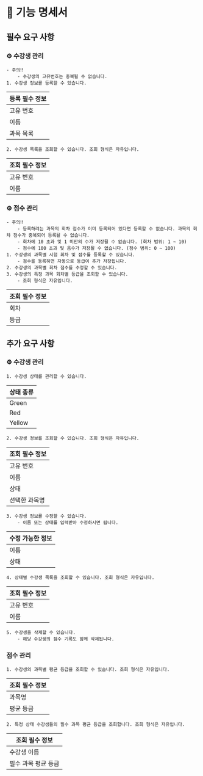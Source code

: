 
# 📖 **기능 명세서**

## **필수 요구 사항**
### ⚙ **수강생 관리**
    
    - 주의‼️
        - 수강생의 고유번호는 중복될 수 없습니다.
    1. 수강생 정보를 등록할 수 있습니다.
| 등록 필수 정보 |
| --- |
| 고유 번호 |
| 이름 |
| 과목 목록 |

    2. 수강생 목록을 조회할 수 있습니다. 조회 형식은 자유입니다.
| 조회 필수 정보 |
| --- |
| 고유 번호 |
| 이름 |

### ⚙ **점수 관리**
    - 주의‼️
        - 등록하려는 과목의 회차 점수가 이미 등록되어 있다면 등록할 수 없습니다. 과목의 회차 점수가 중복되어 등록될 수 없습니다.
        - 회차에 10 초과 및 1 미만의 수가 저장될 수 없습니다. (회차 범위: 1 ~ 10)
        - 점수에 100 초과 및 음수가 저장될 수 없습니다. (점수 범위: 0 ~ 100)
    1. 수강생의 과목별 시험 회차 및 점수를 등록할 수 있습니다.
        - 점수를 등록하면 자동으로 등급이 추가 저장됩니다.
    2. 수강생의 과목별 회차 점수를 수정할 수 있습니다.
    3. 수강생의 특정 과목 회차별 등급을 조회할 수 있습니다.
        - 조회 형식은 자유입니다.
| 조회 필수 정보 |
| --- |
| 회차 |
| 등급 |

## **추가 요구 사항**
    
### ⚙ **수강생 관리**
    
    1. 수강생 상태를 관리할 수 있습니다.     
| 상태 종류 |
| --- |
| Green |
| Red |
| Yellow |
        
    2. 수강생 정보를 조회할 수 있습니다. 조회 형식은 자유입니다.    
| 조회 필수 정보 |
| --- |
| 고유 번호 |
| 이름 |
| 상태 |
| 선택한 과목명 |
        
    3. 수강생 정보를 수정할 수 있습니다.
        - 이름 또는 상태를 입력받아 수정하시면 됩니다.
| 수정 가능한 정보 |
| --- |
| 이름 |
| 상태 |
        
    4. 상태별 수강생 목록을 조회할 수 있습니다. 조회 형식은 자유입니다.
| 조회 필수 정보 |
| --- |
| 고유 번호 |
| 이름 |
        
    5. 수강생을 삭제할 수 있습니다.
        - 해당 수강생의 점수 기록도 함께 삭제됩니다.
    
### **점수 관리**
    
    1. 수강생의 과목별 평균 등급을 조회할 수 있습니다. 조회 형식은 자유입니다.
| 조회 필수 정보 |
| --- |
| 과목명 |
| 평균 등급 |
        
    2. 특정 상태 수강생들의 필수 과목 평균 등급을 조회합니다. 조회 형식은 자유입니다.
| 조회 필수 정보 |
| --- |
| 수강생 이름 |
| 필수 과목 평균 등급 |
